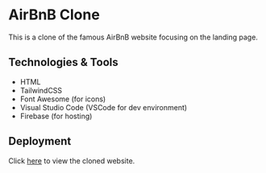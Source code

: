 # AirBnB Clone

This is a clone of the famous AirBnB website focusing on the landing page.

## Technologies & Tools

* HTML
* TailwindCSS
* Font Awesome (for icons)
* Visual Studio Code (VSCode for dev environment)
* Firebase (for hosting)

## Deployment
Click [here](https://airbnb-7d3a4.web.app) to view the cloned website.

